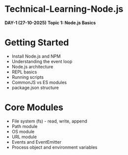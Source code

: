# Technical-Learning-Node.js

**DAY-1 (27-10-2025)**
**Topic 1: Node.js Basics**
# Getting Started 
- Install Node.js and NPM 
- Understanding the event loop 
- Node.js architecture 
- REPL basics 
- Running scripts 
- CommonJS vs ES modules 
- package.json structure 
# Core Modules 
- File system (fs) - read, write, append 
- Path module 
- OS module 
- URL module 
- Events and EventEmitter 
- Process object and environment variables 
